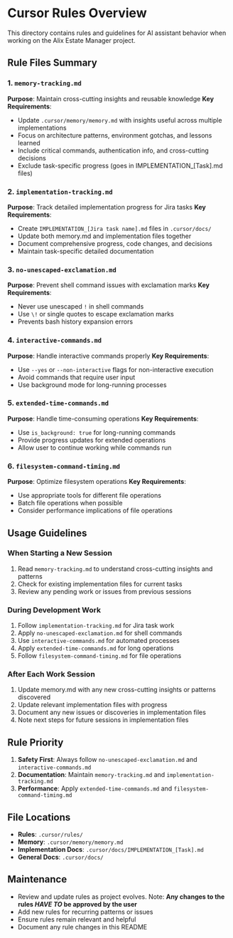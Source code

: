 # Cursor Rules Overview

This directory contains rules and guidelines for AI assistant behavior when working on the Alix Estate Manager project.

## Rule Files Summary

### 1. `memory-tracking.md`
**Purpose**: Maintain cross-cutting insights and reusable knowledge
**Key Requirements**:
- Update `.cursor/memory/memory.md` with insights useful across multiple implementations
- Focus on architecture patterns, environment gotchas, and lessons learned
- Include critical commands, authentication info, and cross-cutting decisions
- Exclude task-specific progress (goes in IMPLEMENTATION_[Task].md files)

### 2. `implementation-tracking.md`
**Purpose**: Track detailed implementation progress for Jira tasks
**Key Requirements**:
- Create `IMPLEMENTATION_[Jira task name].md` files in `.cursor/docs/`
- Update both memory.md and implementation files together
- Document comprehensive progress, code changes, and decisions
- Maintain task-specific detailed documentation

### 3. `no-unescaped-exclamation.md`
**Purpose**: Prevent shell command issues with exclamation marks
**Key Requirements**:
- Never use unescaped `!` in shell commands
- Use `\!` or single quotes to escape exclamation marks
- Prevents bash history expansion errors

### 4. `interactive-commands.md`
**Purpose**: Handle interactive commands properly
**Key Requirements**:
- Use `--yes` or `--non-interactive` flags for non-interactive execution
- Avoid commands that require user input
- Use background mode for long-running processes

### 5. `extended-time-commands.md`
**Purpose**: Handle time-consuming operations
**Key Requirements**:
- Use `is_background: true` for long-running commands
- Provide progress updates for extended operations
- Allow user to continue working while commands run

### 6. `filesystem-command-timing.md`
**Purpose**: Optimize filesystem operations
**Key Requirements**:
- Use appropriate tools for different file operations
- Batch file operations when possible
- Consider performance implications of file operations

## Usage Guidelines

### When Starting a New Session
1. Read `memory-tracking.md` to understand cross-cutting insights and patterns
2. Check for existing implementation files for current tasks
3. Review any pending work or issues from previous sessions

### During Development Work
1. Follow `implementation-tracking.md` for Jira task work
2. Apply `no-unescaped-exclamation.md` for shell commands
3. Use `interactive-commands.md` for automated processes
4. Apply `extended-time-commands.md` for long operations
5. Follow `filesystem-command-timing.md` for file operations

### After Each Work Session
1. Update memory.md with any new cross-cutting insights or patterns discovered
2. Update relevant implementation files with progress
3. Document any new issues or discoveries in implementation files
4. Note next steps for future sessions in implementation files

## Rule Priority
1. **Safety First**: Always follow `no-unescaped-exclamation.md` and `interactive-commands.md`
2. **Documentation**: Maintain `memory-tracking.md` and `implementation-tracking.md`
3. **Performance**: Apply `extended-time-commands.md` and `filesystem-command-timing.md`

## File Locations
- **Rules**: `.cursor/rules/`
- **Memory**: `.cursor/memory/memory.md`
- **Implementation Docs**: `.cursor/docs/IMPLEMENTATION_[Task].md`
- **General Docs**: `.cursor/docs/`

## Maintenance
- Review and update rules as project evolves.  Note: **Any changes to the rules *HAVE TO* be approved by the user**
- Add new rules for recurring patterns or issues
- Ensure rules remain relevant and helpful
- Document any rule changes in this README
